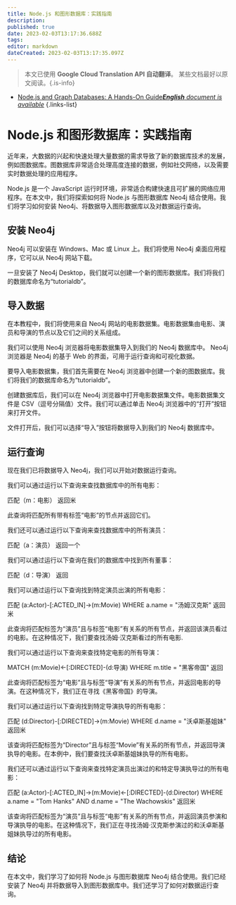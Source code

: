 ```yaml
---
title: Node.js 和图形数据库：实践指南
description: 
published: true
date: 2023-02-03T13:17:36.688Z
tags: 
editor: markdown
dateCreated: 2023-02-03T13:17:35.097Z
---
```


> 本文已使用 **Google Cloud Translation API 自动翻译**。
某些文档最好以原文阅读。{.is-info}



- [Node.js and Graph Databases: A Hands-On Guide***English** document is available*](/en/Knowledge-base/Nodejs/node-js-and-graph-databases-a-hands-on-guide)
{.links-list}


# Node.js 和图形数据库：实践指南

近年来，大数据的兴起和快速处理大量数据的需求导致了新的数据库技术的发展，例如图数据库。图数据库非常适合处理高度连接的数据，例如社交网络，以及需要实时数据处理的应用程序。

Node.js 是一个 JavaScript 运行时环境，非常适合构建快速且可扩展的网络应用程序。在本文中，我们将探索如何将 Node.js 与图形数据库 Neo4j 结合使用。我们将学习如何安装 Neo4j、将数据导入图形数据库以及对数据运行查询。

## 安装 Neo4j

Neo4j 可以安装在 Windows、Mac 或 Linux 上。我们将使用 Neo4j 桌面应用程序，它可以从 Neo4j 网站下载。

一旦安装了 Neo4j Desktop，我们就可以创建一个新的图形数据库。我们将我们的数据库命名为“tutorialdb”。

## 导入数据

在本教程中，我们将使用来自 Neo4j 网站的电影数据集。电影数据集由电影、演员和导演的节点以及它们之间的关系组成。

我们可以使用 Neo4j 浏览器将电影数据集导入到我们的 Neo4j 数据库中。 Neo4j 浏览器是 Neo4j 的基于 Web 的界面，可用于运行查询和可视化数据。

要导入电影数据集，我们首先需要在 Neo4j 浏览器中创建一个新的图数据库。我们将我们的数据库命名为“tutorialdb”。

创建数据库后，我们可以在 Neo4j 浏览器中打开电影数据集文件。电影数据集文件是 CSV（逗号分隔值）文件。我们可以通过单击 Neo4j 浏览器中的“打开”按钮来打开文件。

文件打开后，我们可以选择“导入”按钮将数据导入到我们的 Neo4j 数据库中。

## 运行查询

现在我们已将数据导入 Neo4j，我们可以开始对数据运行查询。

我们可以通过运行以下查询来查找数据库中的所有电影：

匹配（m：电影）
返回米

此查询将匹配所有带有标签“电影”的节点并返回它们。

我们还可以通过运行以下查询来查找数据库中的所有演员：

匹配（a：演员）
返回一个

我们可以通过运行以下查询在我们的数据库中找到所有董事：

匹配（d：导演）
返回

我们可以通过运行以下查询找到特定演员出演的所有电影：

匹配 (a:Actor)-[:ACTED_IN]->(m:Movie)
WHERE a.name = "汤姆汉克斯"
返回米

此查询将匹配标签为“演员”且与标签“电影”有关系的所有节点，并返回该演员看过的电影。在这种情况下，我们要查找汤姆·汉克斯看过的所有电影.

我们可以通过运行以下查询来查找特定电影的所有导演：

MATCH (m:Movie)<-[:DIRECTED]-(d:导演)
WHERE m.title = "黑客帝国"
返回

此查询将匹配标签为“电影”且与标签“导演”有关系的所有节点，并返回电影的导演。在这种情况下，我们正在寻找《黑客帝国》的导演。

我们可以通过运行以下查询找到特定导演执导的所有电影：

匹配 (d:Director)-[:DIRECTED]->(m:Movie)
WHERE d.name = "沃卓斯基姐妹"
返回米

该查询将匹配标签为“Director”且与标签“Movie”有关系的所有节点，并返回导演执导的电影。在本例中，我们要查找沃卓斯基姐妹执导的所有电影。

我们还可以通过运行以下查询来查找特定演员出演过的和特定导演执导过的所有电影：

匹配 (a:Actor)-[:ACTED_IN]->(m:Movie)<-[:DIRECTED]-(d:Director)
WHERE a.name = "Tom Hanks" AND d.name = "The Wachowskis"
返回米

该查询将匹配标签为“演员”且与标签“电影”有关系的所有节点，并返回演员参演和导演执导的电影。在这种情况下，我们正在寻找汤姆·汉克斯参演过的和沃卓斯基姐妹执导过的所有电影。

## 结论

在本文中，我们学习了如何将 Node.js 与图形数据库 Neo4j 结合使用。我们已经安装了 Neo4j 并将数据导入到图形数据库中。我们还学习了如何对数据运行查询。